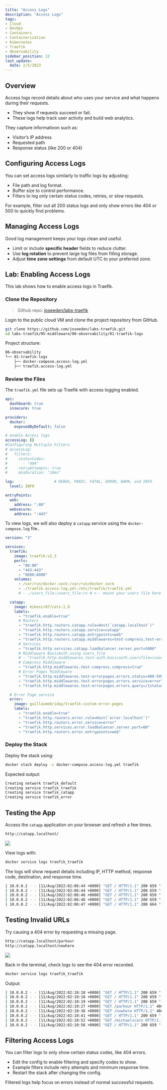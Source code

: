 ```yaml
---
title: "Access Logs"
description: "Access Logs"
tags: 
- Cloud
- DevOps
- Containers
- Containerization
- Kubernetes
- Traefik
- Observability
sidebar_position: 12
last_update:
  date: 2/5/2023
---
```



## Overview

Access logs record details about who uses your service and what happens during their requests.

- They show if requests succeed or fail.
- These logs help track user activity and build web analytics.

They capture informatioon such as:

- Visitor’s IP address
- Requested path
- Response status (like 200 or 404)


## Configuring Access Logs

You can set access logs similarly to traffic logs by adjusting:

- File path and log format.
- Buffer size to control performance.
- Filters to log only certain status codes, retries, or slow requests.

For example, filter out all 200 status logs and only show errors like 404 or 500 to quickly find problems.

## Managing Access Logs

Good log management keeps your logs clean and useful.

- Limit or include **specific header** fields to reduce clutter.
- Use **log rotation** to prevent large log files from filling storage.
- Adjust **time zone settings** from default UTC to your preferred zone.


## Lab: Enabling Access Logs

This lab shows how to enable access logs in Traefik.

### Clone the Repository 

> Github repo: [joseeden/labs-traefik](https://github.com/joseeden/labs-traefik/tree/master)

Login to the public cloud VM and clone the project repository from GitHub. 

```bash
git clone https://github.com/joseeden/labs-traefik.git
cd labs-traefik/05-middleware/06-observability/01-traefik-logs
```

Project structure:

```bash
06-observability
└── 01-traefik-logs
    ├── docker-compose.access-log.yml
    ├── traefik.access-log.yml
```

### Review the Files 

The `traefik.yml` file sets up Traefik with access logging enabled. 

```yaml
api:
  dashboard: true
  insecure: true

providers:
  docker:
    exposedByDefault: false

# enable Access logs
accessLog: {}
#Configuring Multiple Filters
# accessLog:
#   filters:    
#     statusCodes:
#       - "404"
#     retryAttempts: true
#     minDuration: "10ms"

log:                  # DEBUG, PANIC, FATAL, ERROR, WARN, and INFO
  level: INFO     

entryPoints:
  web:
    address: ":80"
  websecure:
    address: ":443"
```


To view logs, we will also deploy a `catapp` service using the `docker-compose.log` file..

```yaml
version: "3"

services:
  traefik:
    image: traefik:v2.3
    ports:
      - "80:80"
      - "443:443"
      - "8080:8080"
    volumes:
      - /var/run/docker.sock:/var/run/docker.sock
      - ./traefik.access-log.yml:/etc/traefik/traefik.yml
      # - ./users_file:/users_file:ro # <-- mount your users file here

  catapp:
    image: mikesir87/cats:1.0
    labels:
      - "traefik.enable=true"
      # Routers
      - "traefik.http.routers.catapp.rule=Host(`catapp.localhost`)"
      - "traefik.http.routers.catapp.service=catapp"
      - "traefik.http.routers.catapp.entrypoints=web"
      - "traefik.http.routers.catapp.middlewares=test-compress,test-errorpages"
      # Services
      - "traefik.http.services.catapp.loadbalancer.server.port=5000"
      # Middleware BasicAuth using users_file
      # - "traefik.http.middlewares.test-auth.basicauth.usersfile=/users_file"
      # Compress Middleware
      - "traefik.http.middlewares.test-compress.compress=true"
      # Error Pages Middleware
      - "traefik.http.middlewares.test-errorpages.errors.status=400-599"
      - "traefik.http.middlewares.test-errorpages.errors.service=error"
      - "traefik.http.middlewares.test-errorpages.errors.query=/{status}.html"

  # Error Page service
  error:
    image: guillaumebriday/traefik-custom-error-pages
    labels:
      - "traefik.enable=true"
      - "traefik.http.routers.error.rule=Host(`error.localhost`)"
      - "traefik.http.routers.error.service=error"
      - "traefik.http.services.error.loadbalancer.server.port=80"
      - "traefik.http.routers.error.entrypoints=web"
```


### Deploy the Stack 

Deploy the stack using:

```bash
docker stack deploy -c docker-compose.access-log.yml traefik
```

Expected output:

```bash
Creating network traefik_default
Creating service traefik_traefik
Creating service traefik_catapp
Creating service traefik_error
```

## Testing the App 

Access the `catapp` application on your browser and refresh a few times.

```bash
http://catapp.localhost/
```

<div class="img-center"> 

![](/gif/docs/08102022-catapp-mw-4.gif)

</div>


View logs with:

```bash
docker service logs traefik_traefik
```

The logs will show request details including IP, HTTP method, response code, destination, and response time.

```bash
| 10.0.0.2 - - [11/Aug/2022:02:06:44 +0000] "GET / HTTP/1.1" 200 659 "-" "-" 1 "catapp@docker" "http://10.0.1.6:5000" 14ms
| 10.0.0.2 - - [11/Aug/2022:02:06:44 +0000] "GET / HTTP/1.1" 200 659 "-" "-" 2 "catapp@docker" "http://10.0.1.6:5000" 2ms
| 10.0.0.2 - - [11/Aug/2022:02:06:46 +0000] "GET / HTTP/1.1" 200 659 "-" "-" 3 "catapp@docker" "http://10.0.1.6:5000" 2ms
| 10.0.0.2 - - [11/Aug/2022:02:06:46 +0000] "GET / HTTP/1.1" 200 659 "-" "-" 4 "catapp@docker" "http://10.0.1.6:5000" 2ms
| 10.0.0.2 - - [11/Aug/2022:02:06:47 +0000] "GET / HTTP/1.1" 200 664 "-" "-" 5 "catapp@docker" "http://10.0.1.6:5000" 2ms
```

## Testing Invalid URLs

Try causing a 404 error by requesting a missing page.

```bash
http://catapp.localhost/parkour
http://catapp.localhost/nowhere
```

<div class="img-center"> 

![](/gif/docs/08102025-logs-access.gif)

</div>


Back in the terminal, check logs to see the 404 error recorded.

```bash
docker service logs traefik_traefik
```

Output:

```bash
| 10.0.0.2 - - [11/Aug/2022:02:10:18 +0000] "GET / HTTP/1.1" 200 659 "-" "-" 9 "catapp@docker" "http://10.0.1.6:5000" 2ms
| 10.0.0.2 - - [11/Aug/2022:02:10:18 +0000] "GET / HTTP/1.1" 200 659 "-" "-" 10 "catapp@docker" "http://10.0.1.6:5000" 1ms
| 10.0.0.2 - - [11/Aug/2022:02:10:19 +0000] "GET / HTTP/1.1" 200 659 "-" "-" 11 "catapp@docker" "http://10.0.1.6:5000" 2ms
| 10.0.0.2 - - [11/Aug/2022:02:10:27 +0000] "GET /parkour HTTP/1.1" 404 5093 "-" "-" 12 "catapp@docker" "http://10.0.1.8:80" 5ms
| 10.0.0.2 - - [11/Aug/2022:02:10:36 +0000] "GET /nowhere HTTP/1.1" 404 5093 "-" "-" 13 "catapp@docker" "http://10.0.1.8:80" 3ms
| 10.0.0.2 - - [11/Aug/2022:02:10:41 +0000] "GET / HTTP/1.1" 200 659 "-" "-" 14 "catapp@docker" "http://10.0.1.6:5000" 2ms
| 10.0.0.2 - - [11/Aug/2022:02:10:52 +0000] "GET /michaelscarn HTTP/1.1" 404 5093 "-" "-" 15 "catapp@docker" "http://10.0.1.8:80" 5ms
| 10.0.0.2 - - [11/Aug/2022:02:10:56 +0000] "GET / HTTP/1.1" 200 659 "-" "-" 16 "catapp@docker" "http://10.0.1.6:5000" 3ms 
```

## Filtering Access Logs

You can filter logs to only show certain status codes, like 404 errors.

* Edit the config to enable filtering and specify codes to show.
* Example filters include retry attempts and minimum response time.
* Restart the stack after changing the config.

Filtered logs help focus on errors instead of normal successful requests.
